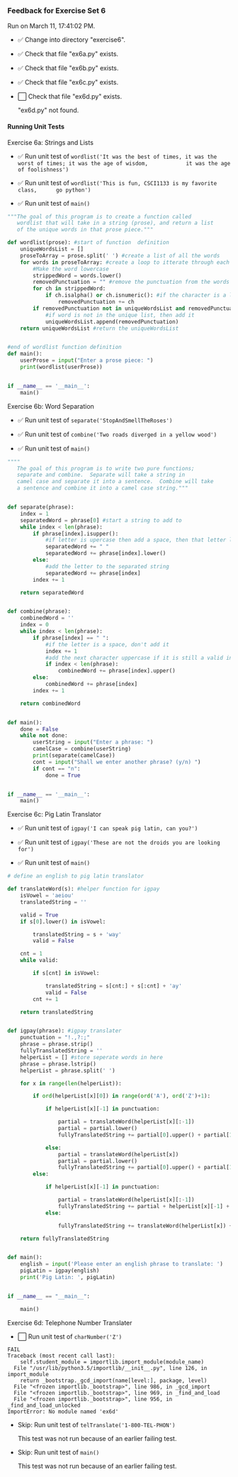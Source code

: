 ### Feedback for Exercise Set 6

Run on March 11, 17:41:02 PM.

+ :white_check_mark: Change into directory "exercise6".

+ :white_check_mark: Check that file "ex6a.py" exists.

+ :white_check_mark: Check that file "ex6b.py" exists.

+ :white_check_mark: Check that file "ex6c.py" exists.

+ :white_large_square: Check that file "ex6d.py" exists.

     "ex6d.py" not found.

#### Running Unit Tests

Exercise 6a: Strings and Lists

+ :white_check_mark: Run unit test of `wordlist('It was the best of times, it was the worst of times; it was the age of wisdom,            it was the age of foolishness')`

+ :white_check_mark: Run unit test of `wordlist('This is fun, CSCI1133 is my favorite class,      go python')`

+ :white_check_mark: Run unit test of `main()`
```python
"""The goal of this program is to create a function called
   wordlist that will take in a string (prose), and return a list
   of the unique words in that prose piece."""

def wordlist(prose): #start of function  definition
    uniqueWordsList = []
    proseToArray = prose.split(' ') #create a list of all the words
    for words in proseToArray: #create a loop to itterate through each word
        #Make the word lowercase
        strippedWord = words.lower()
        removedPunctuation = "" #remove the punctuation from the words
        for ch in strippedWord:
            if ch.isalpha() or ch.isnumeric(): #if the character is a letter or number add it to new string
                removedPunctuation += ch
        if removedPunctuation not in uniqueWordsList and removedPunctuation != "":
            #if word is not in the unique list, then add it
            uniqueWordsList.append(removedPunctuation)
    return uniqueWordsList #return the uniqueWordsList


#end of wordlist function definition
def main():
    userProse = input("Enter a prose piece: ")
    print(wordlist(userProse))


if __name__ == '__main__':
    main()

```

Exercise 6b: Word Separation

+ :white_check_mark: Run unit test of `separate('StopAndSmellTheRoses')`

+ :white_check_mark: Run unit test of `combine('Two roads diverged in a yellow wood')`

+ :white_check_mark: Run unit test of `main()`
```python
""""
   The goal of this program is to write two pure functions;
   separate and combine.  Separate will take a string in
   camel case and separate it into a sentence.  Combine will take
   a sentence and combine it into a camel case string."""


def separate(phrase):
    index = 1
    separatedWord = phrase[0] #start a string to add to
    while index < len(phrase):
        if phrase[index].isupper():
            #if letter is upercase then add a space, then that letter lowercase
            separatedWord += " "
            separatedWord += phrase[index].lower()
        else:
            #add the letter to the separated string
            separatedWord += phrase[index]
        index += 1

    return separatedWord


def combine(phrase):
    combinedWord = ''
    index = 0
    while index < len(phrase):
        if phrase[index] == " ":
            #if the letter is a space, don't add it
            index += 1
            #add the next character uppercase if it is still a valid index
            if index < len(phrase):
                combinedWord += phrase[index].upper()
        else:
            combinedWord += phrase[index]
        index += 1

    return combinedWord


def main():
    done = False
    while not done:
        userString = input("Enter a phrase: ")
        camelCase = combine(userString)
        print(separate(camelCase))
        cont = input("Shall we enter another phrase? (y/n) ")
        if cont == "n":
            done = True


if __name__ == '__main__':
    main()

```

Exercise 6c: Pig Latin Translator

+ :white_check_mark: Run unit test of `igpay('I can speak pig latin, can you?')`

+ :white_check_mark: Run unit test of `igpay('These are not the droids you are looking for')`

+ :white_check_mark: Run unit test of `main()`
```python
# define an english to pig latin translator

def translateWord(s): #helper function for igpay
    isVowel = 'aeiou'
    translatedString = ''

    valid = True
    if s[0].lower() in isVowel:

        translatedString = s + 'way'
        valid = False

    cnt = 1
    while valid:

        if s[cnt] in isVowel:

            translatedString = s[cnt:] + s[:cnt] + 'ay'
            valid = False
        cnt += 1

    return translatedString


def igpay(phrase): #igpay translater
    punctuation = "!.,?:;"
    phrase = phrase.strip()
    fullyTranslatedString = ''
    helperList = [] #store seperate words in here
    phrase = phrase.lstrip()
    helperList = phrase.split(' ')

    for x in range(len(helperList)):

        if ord(helperList[x][0]) in range(ord('A'), ord('Z')+1):

            if helperList[x][-1] in punctuation:

                partial = translateWord(helperList[x][:-1])
                partial = partial.lower()
                fullyTranslatedString += partial[0].upper() + partial[1:] + helperList[x][-1] + ' '

            else:
                partial = translateWord(helperList[x])
                partial = partial.lower()
                fullyTranslatedString += partial[0].upper() + partial[1:] + ' '
        else:

            if helperList[x][-1] in punctuation:

                partial = translateWord(helperList[x][:-1])
                fullyTranslatedString += partial + helperList[x][-1] + ' '
            else:

                fullyTranslatedString += translateWord(helperList[x]) + ' '

    return fullyTranslatedString


def main():
    english = input('Please enter an english phrase to translate: ')
    pigLatin = igpay(english)
    print('Pig Latin: ', pigLatin)


if __name__ == "__main__":

    main()

```

Exercise 6d: Telephone Number Translater

+ :white_large_square: Run unit test of `charNumber('Z')`
```
FAIL 
Traceback (most recent call last):
    self.student_module = importlib.import_module(module_name)
  File "/usr/lib/python3.5/importlib/__init__.py", line 126, in import_module
    return _bootstrap._gcd_import(name[level:], package, level)
  File "<frozen importlib._bootstrap>", line 986, in _gcd_import
  File "<frozen importlib._bootstrap>", line 969, in _find_and_load
  File "<frozen importlib._bootstrap>", line 956, in _find_and_load_unlocked
ImportError: No module named 'ex6d'
```

+ Skip: Run unit test of `telTranslate('1-800-TEL-PHON')`

  This test was not run because of an earlier failing test.

+ Skip: Run unit test of `main()`

  This test was not run because of an earlier failing test.

